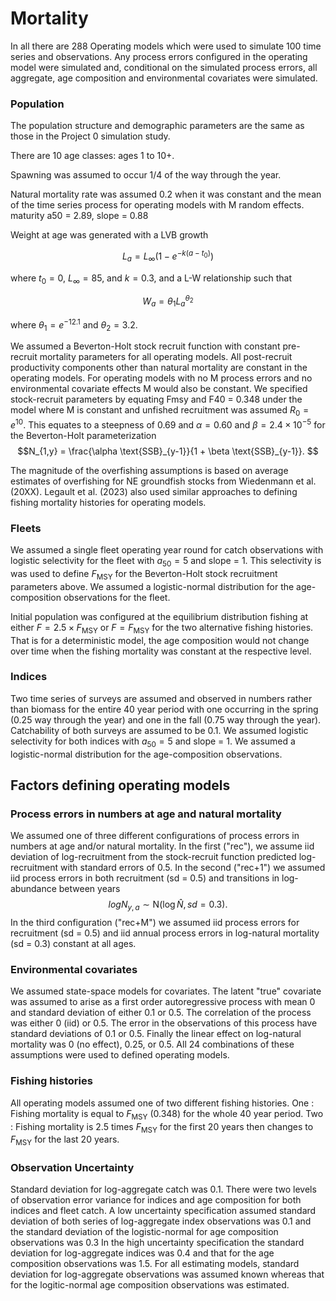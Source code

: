 # Mortality

In all there are 288 Operating models which were used to simulate 100 time series and observations. Any process errors configured in the operating model were simulated and, conditional on the simulated process errors, all aggregate, age composition and environmental covariates were simulated.

### Population

The population structure and demographic parameters are the same as those in the Project 0 simulation study.

There are 10 age classes: ages 1 to 10+.

Spawning was assumed to occur 1/4 of the way through the year.

Natural mortality rate was assumed 0.2 when it was constant and the mean of the time series process for operating models with M random effects.
maturity a50 = 2.89, slope = 0.88
  
Weight at age was generated with a LVB growth

$$L_a = L_{\infty}\left(1 - e^{-k(a - t_0)}\right) $$

where $t_0 = 0$, $L_\infty = 85$, and $k = 0.3$, and a L-W relationship such that 

$$W_a = \theta_1 L_a^{\theta_2}$$

where $\theta_1 = e^{-12.1}$ and $\theta_2 = 3.2$.

We assumed a Beverton-Holt stock recruit function with constant pre-recruit mortality parameters for all operating models. All post-recruit productivity components other than natural mortality are constant in the operating models. For operating models with no M process errors and no environmental covariate effects M would also be constant. We specified stock-recruit parameters by equating Fmsy and F40 = 0.348 under the model where M is constant and unfished recruitment was assumed $R_0 = e^{10}$. This equates to a steepness of 0.69 and $\alpha=0.60$ and $\beta = 2.4 \times 10^{-5}$ for the Beverton-Holt parameterization
$$N_{1,y} = \frac{\alpha \text{SSB}_{y-1}}{1 + \beta \text{SSB}_{y-1}}. $$


The magnitude of the overfishing assumptions is based on average estimates of overfishing for NE groundfish stocks from Wiedenmann et al. (20XX). Legault et al. (2023) also used similar approaches to defining fishing mortality histories for operating models.

### Fleets

We assumed a single fleet operating year round for catch observations with logistic selectivity for the fleet with $a_{50} = 5$ and slope = 1. This selectivity is was used to define $F_{\text{MSY}}$ for the Beverton-Holt stock recruitment parameters above. We assumed a logistic-normal distribution for the age-composition observations for the fleet.


Initial population was configured at the equilibrium distribution fishing at either $F = 2.5\times F_{\text{MSY}}$ or $F = F_{\text{MSY}}$ for the two alternative fishing histories. That is for a deterministic model, the age composition would not change over time when the fishing mortality was constant at the respective level. 

### Indices
Two time series of surveys are assumed and observed in numbers rather than biomass for the entire 40 year period with one occurring in the spring (0.25 way through the year) and one in the fall (0.75 way through the year). Catchability of both surveys are assumed to be 0.1.  We assumed logistic selectivity for both indices with $a_{50} = 5$ and slope = 1. We assumed a logistic-normal distribution for the age-composition observations.

## Factors defining operating models

### Process errors in numbers at age and natural mortality

We assumed one of three different configurations of process errors in numbers at age and/or natural mortality. In the first ("rec"), we assume iid deviation of log-recruitment from the stock-recruit function predicted log-recruitment with standard errors of 0.5. In the second ("rec+1") we assumed iid process errors in both recruitment (sd = 0.5) and transitions in log-abundance between years 
$$ log N_{y,a} \sim \text{N} \left(\log {\hat N} , sd = 0.3\right). $$
In the third configuration ("rec+M") we assumed iid process errors for recruitment (sd = 0.5) and iid annual process errors in log-natural mortality (sd = 0.3) constant at all ages.

### Environmental covariates

We assumed state-space models for covariates. The latent "true" covariate was assumed to arise as a first order autoregressive process with mean 0 and standard deviation of either 0.1 or 0.5. The correlation of the process was either 0 (iid) or 0.5. The error in the observations of this process have standard deviations of 0.1 or 0.5. Finally the linear effect on log-natural mortality was 0 (no effect), 0.25, or 0.5. All 24 combinations of these assumptions were used to defined operating models.

### Fishing histories
All operating models assumed one of two different fishing histories. 
One : Fishing mortality is equal to $F_{\text{MSY}}$ (0.348) for the whole 40 year period.
Two : Fishing mortality is 2.5 times $F_{\text{MSY}}$ for the first 20 years then changes to $F_{\text{MSY}}$ for the last 20 years.

### Observation Uncertainty 

Standard deviation for log-aggregate catch was 0.1. There were two levels of observation error variance for indices and age composition for both indices and fleet catch. A low uncertainty specification assumed standard deviation of both series of log-aggregate index observations was 0.1 and the standard deviation of the logistic-normal for age composition observations was 0.3 In the high uncertainty specification the standard deviation for log-aggregate indices was 0.4 and that for the age composition observations was 1.5. For all estimating models, standard deviation for log-aggregate observations was assumed known whereas that for the logitic-normal age composition observations was estimated.
